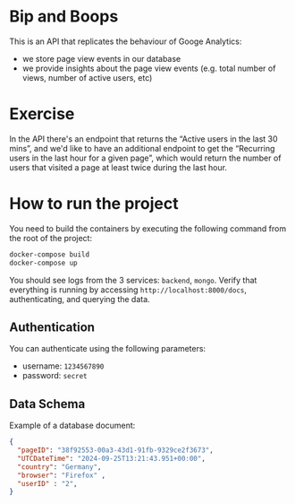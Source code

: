 # Bip and Boops

This is an API that replicates the behaviour of Googe Analytics:

* we store page view events in our database 
* we provide insights about the page view events (e.g. total number of views, number of active users, etc)

# Exercise

In the API there's an endpoint that returns the “Active users in the last 30 mins”, 
and we'd like to have an additional endpoint to get the “Recurring users in 
the last hour for a given page”, which would return the number of users that 
visited a page at least twice during the last hour. 

# How to run the project

You need to build the containers by executing the following command from the root of the project:

```bash
docker-compose build
docker-compose up
```

You should see logs from the 3 services: `backend`, `mongo`.
Verify that everything is running by accessing `http://localhost:8000/docs`,
authenticating, and querying the data.

## Authentication

You can authenticate using the following parameters:

* username: `1234567890`
* password: `secret`

## Data Schema

Example of a database document:

```json
{
  "pageID": "38f92553-00a3-43d1-91fb-9329ce2f3673",
  "UTCDateTime": "2024-09-25T13:21:43.951+00:00",
  "country": "Germany",
  "browser": "Firefox" ,
  "userID" : "2",
}
```